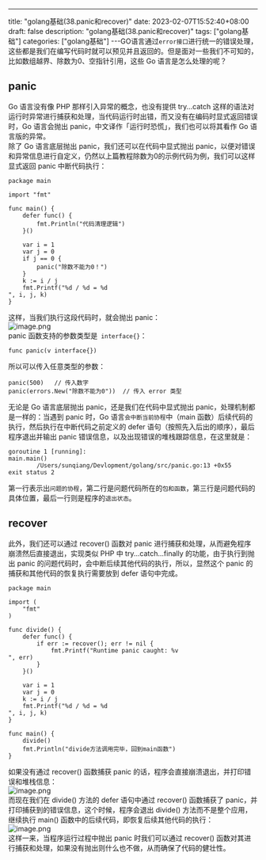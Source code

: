 --- 
 title: "golang基础(38.panic和recover)" 
 date: 2023-02-07T15:52:40+08:00 
 draft: false 
 description: "golang基础(38.panic和recover)" 
 tags: ["golang基础"] 
 categories: ["golang基础"] 
---GO语言通过`error接口`进行统一的错误处理，这些都是我们在编写代码时就可以预见并且返回的。但是面对一些我们不可知的，比如数组越界、除数为0、空指针引用，这些 Go 语言是怎么处理的呢？

## panic
Go 语言没有像 PHP 那样引入异常的概念，也没有提供 try...catch 这样的语法对运行时异常进行捕获和处理，当代码运行时出错，而又没有在编码时显式返回错误时，Go 语言会抛出 panic，中文译作「运行时恐慌」，我们也可以将其看作 Go 语言版的异常。<br />除了 Go 语言底层抛出 panic，我们还可以在代码中显式抛出 panic，以便对错误和异常信息进行自定义，仍然以上篇教程除数为0的示例代码为例，我们可以这样显式返回 panic 中断代码执行：
```
package main

import "fmt"

func main() {
    defer func() {
        fmt.Println("代码清理逻辑")
    }()
    
    var i = 1
    var j = 0
    if j == 0 {
        panic("除数不能为0！")
    }
    k := i / j
    fmt.Printf("%d / %d = %d
", i, j, k)
}
```
这样，当我们执行这段代码时，就会抛出 panic：<br />![image.png](https://cdn.nlark.com/yuque/0/2022/png/26186945/1655546921175-2bdde8c1-61b2-458b-916a-ed6115047667.png#clientId=ue6471beb-eaca-4&from=paste&height=186&id=u05d990fa&name=image.png&originHeight=186&originWidth=751&originalType=binary&ratio=1&rotation=0&showTitle=false&size=30991&status=done&style=none&taskId=u90caf9cb-ca24-4eaf-a601-d8ab996320c&title=&width=751)<br />panic 函数支持的参数类型是` interface{}`：
```
func panic(v interface{})
```
所以可以传入任意类型的参数：
```
panic(500)   // 传入数字
panic(errors.New("除数不能为0"))  // 传入 error 类型
```
无论是 Go 语言底层抛出 panic，还是我们在代码中显式抛出 panic，处理机制都是一样的：当遇到 panic 时，Go 语言`会中断当前协程`中（main 函数）后续代码的执行，然后执行在中断代码之前定义的 defer 语句（按照先入后出的顺序），最后程序退出并输出 panic 错误信息，以及出现错误的堆栈跟踪信息，在这里就是：
```
goroutine 1 [running]:
main.main()
        /Users/sunqiang/Devlopment/golang/src/panic.go:13 +0x55
exit status 2
```
第一行表示出`问题的协程`，第二行是问题代码所在的`包和函数`，第三行是问题代码的具体位置，最后一行则是程序的`退出状态`。

## recover
此外，我们还可以通过 recover() 函数对 panic 进行捕获和处理，从而避免程序崩溃然后直接退出，实现类似 PHP 中 try...catch...finally 的功能，由于执行到抛出 panic 的问题代码时，会中断后续其他代码的执行，所以，显然这个 panic 的捕获和其他代码的恢复执行需要放到 defer 语句中完成。
```
package main

import (
    "fmt"
)

func divide() {
    defer func() {
        if err := recover(); err != nil {
            fmt.Printf("Runtime panic caught: %v
", err)
        }
    }()

    var i = 1
    var j = 0
    k := i / j
    fmt.Printf("%d / %d = %d
", i, j, k)
}

func main() {
    divide()
    fmt.Println("divide方法调用完毕，回到main函数")
}
```
如果没有通过 recover() 函数捕获 panic 的话，程序会直接崩溃退出，并打印错误和堆栈信息：<br />![image.png](https://cdn.nlark.com/yuque/0/2022/png/26186945/1655547542558-6428d950-9d3f-4cb1-9cc6-8ab67ed55e42.png#clientId=ue6471beb-eaca-4&from=paste&height=210&id=uda6026e0&name=image.png&originHeight=210&originWidth=643&originalType=binary&ratio=1&rotation=0&showTitle=false&size=21306&status=done&style=none&taskId=uf07e18e2-45cb-4758-b5fc-56619057dcd&title=&width=643)<br />而现在我们在 divide() 方法的 defer 语句中通过 recover() 函数捕获了 panic，并打印捕获到的错误信息，这个时候，程序会退出 divide() 方法而不是整个应用，继续执行 main() 函数中的后续代码，即恢复后续其他代码的执行：<br />![image.png](https://cdn.nlark.com/yuque/0/2022/png/26186945/1655547581154-f5f9e72e-1645-4862-a68c-599c55672387.png#clientId=ue6471beb-eaca-4&from=paste&height=69&id=u885b83d5&name=image.png&originHeight=69&originWidth=333&originalType=binary&ratio=1&rotation=0&showTitle=false&size=3524&status=done&style=none&taskId=u4381049d-9b39-4c02-86af-39e36239f3a&title=&width=333)<br />这样一来，当程序运行过程中抛出 panic 时我们可以通过 recover() 函数对其进行捕获和处理，如果没有抛出则什么也不做，从而确保了代码的健壮性。

 
